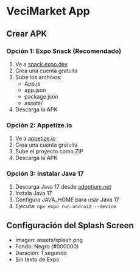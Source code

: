 # VeciMarket App

## Crear APK

### Opción 1: Expo Snack (Recomendado)
1. Ve a [snack.expo.dev](https://snack.expo.dev)
2. Crea una cuenta gratuita
3. Sube los archivos:
   - App.js
   - app.json
   - package.json
   - assets/
4. Descarga la APK

### Opción 2: Appetize.io
1. Ve a [appetize.io](https://appetize.io)
2. Crea una cuenta gratuita
3. Sube el proyecto como ZIP
4. Descarga la APK

### Opción 3: Instalar Java 17
1. Descarga Java 17 desde [adoptium.net](https://adoptium.net/temurin/releases/?version=17)
2. Instala Java 17
3. Configura JAVA_HOME para usar Java 17
4. Ejecuta: `npx expo run:android --device`

## Configuración del Splash Screen
- Imagen: assets/splash.png
- Fondo: Negro (#000000)
- Duración: 1 segundo
- Sin texto de Expo


